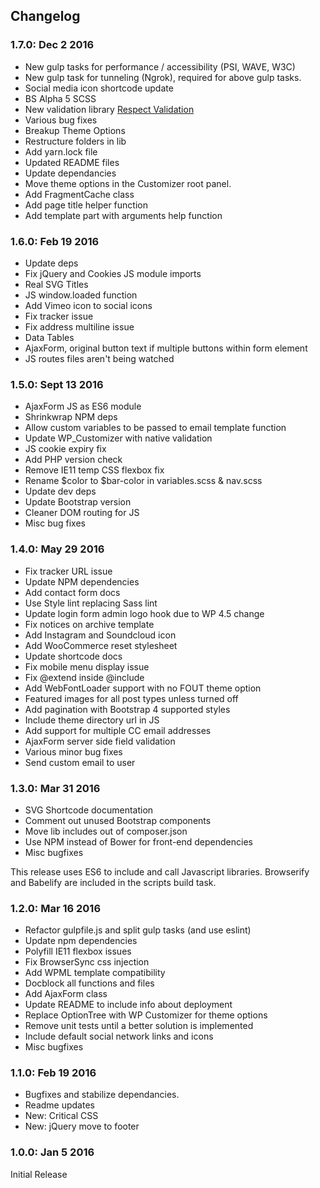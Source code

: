 ## Changelog

### 1.7.0: Dec 2 2016

- New gulp tasks for performance / accessibility (PSI, WAVE, W3C)
- New gulp task for tunneling (Ngrok), required for above gulp tasks.
- Social media icon shortcode update
- BS Alpha 5 SCSS
- New validation library [Respect Validation](https://github.com/Respect/Validation)
- Various bug fixes
- Breakup Theme Options
- Restructure folders in lib
- Add yarn.lock file
- Updated README files
- Update dependancies
- Move theme options in the Customizer root panel.
- Add FragmentCache class
- Add page title helper function
- Add template part with arguments help function

### 1.6.0: Feb 19 2016

- Update deps
- Fix jQuery and Cookies JS module imports
- Real SVG Titles
- JS window.loaded function
- Add Vimeo icon to social icons
- Fix tracker issue
- Fix address multiline issue
- Data Tables
- AjaxForm, original button text if multiple buttons within form element
- JS routes files aren't being watched

### 1.5.0: Sept 13 2016

- AjaxForm JS as ES6 module
- Shrinkwrap NPM deps
- Allow custom variables to be passed to email template function
- Update WP_Customizer with native validation
- JS cookie expiry fix
- Add PHP version check
- Remove IE11 temp CSS flexbox fix
- Rename $color to $bar-color in variables.scss & nav.scss
- Update dev deps
- Update Bootstrap version
- Cleaner DOM routing for JS
- Misc bug fixes

### 1.4.0: May 29 2016

- Fix tracker URL issue
- Update NPM dependencies
- Add contact form docs
- Use Style lint replacing Sass lint
- Update login form admin logo hook due to WP 4.5 change
- Fix notices on archive template
- Add Instagram and Soundcloud icon
- Add WooCommerce reset stylesheet
- Update shortcode docs
- Fix mobile menu display issue
- Fix @extend inside @include
- Add WebFontLoader support with no FOUT theme option
- Featured images for all post types unless turned off
- Add pagination with Bootstrap 4 supported styles
- Include theme directory url in JS
- Add support for multiple CC email addresses
- AjaxForm server side field validation
- Various minor bug fixes
- Send custom email to user

### 1.3.0: Mar 31 2016

- SVG Shortcode documentation
- Comment out unused Bootstrap components
- Move lib includes out of composer.json
- Use NPM instead of Bower for front-end dependencies
- Misc bugfixes

This release uses ES6 to include and call Javascript libraries. Browserify and Babelify are included in the scripts build task.

### 1.2.0: Mar 16 2016

- Refactor gulpfile.js and split gulp tasks (and use eslint)
- Update npm dependencies
- Polyfill IE11 flexbox issues
- Fix BrowserSync css injection
- Add WPML template compatibility
- Docblock all functions and files
- Add AjaxForm class
- Update README to include info about deployment
- Replace OptionTree with WP Customizer for theme options
- Remove unit tests until a better solution is implemented
- Include default social network links and icons
- Misc bugfixes

### 1.1.0: Feb 19 2016

- Bugfixes and stabilize dependancies.
- Readme updates
- New: Critical CSS
- New: jQuery move to footer

### 1.0.0: Jan 5 2016

Initial Release
